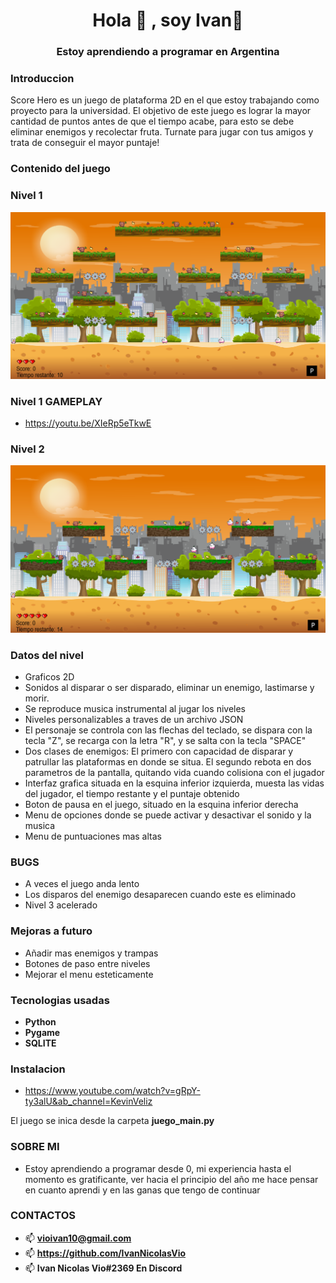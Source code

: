 #### <h1 align="center">Hola 👋 , soy Ivan👋</h1>
#### <h3 align="center">Estoy aprendiendo a programar en Argentina</h3>

<h3> Introduccion </h3>

Score Hero es un juego de plataforma 2D en el que estoy trabajando como proyecto para la universidad. El objetivo de este juego es lograr la mayor cantidad de puntos antes de que el tiempo acabe, para esto se debe eliminar enemigos y recolectar fruta.
Turnate para jugar con tus amigos y trata de conseguir el mayor puntaje!

<h3> Contenido del juego </h3>
<h3> Nivel 1 </h3>

![image_text](https://github.com/IvanNicolasVio/Juego/blob/main/Capturas%20Juego/NIVEL%201.png)

<h3> Nivel 1 GAMEPLAY </h3>

* https://youtu.be/XIeRp5eTkwE

<h3> Nivel 2 </h3>

![image_text](https://github.com/IvanNicolasVio/Juego/blob/main/Capturas%20Juego/NIVEL%202.png)

<h3> Datos del nivel </h3>

* Graficos 2D
* Sonidos al disparar o ser disparado, eliminar un enemigo, lastimarse y morir.
* Se reproduce musica instrumental al jugar los niveles
* Niveles personalizables a traves de un archivo JSON
* El personaje se controla con las flechas del teclado, se dispara con la tecla "Z", se recarga con la letra "R", y se salta con la tecla "SPACE"
* Dos clases de enemigos: El primero con capacidad de disparar y patrullar las plataformas en donde se situa. El segundo rebota en dos parametros de la pantalla, quitando vida cuando colisiona con el jugador
* Interfaz grafica situada en la esquina inferior izquierda, muesta las vidas del jugador, el tiempo restante y el puntaje obtenido
* Boton de pausa en el juego, situado en la esquina inferior derecha
* Menu de opciones donde se puede activar y desactivar el sonido y la musica
* Menu de puntuaciones mas altas


<h3> BUGS </h3>

* A veces el juego anda lento
* Los disparos del enemigo desaparecen cuando este es eliminado
* Nivel 3 acelerado

<h3> Mejoras a futuro </h3>

* Añadir mas enemigos y trampas
* Botones de paso entre niveles
* Mejorar el menu esteticamente

<h3> Tecnologias usadas </h3>

* **Python**
* **Pygame**
* **SQLITE**

<h3> Instalacion </h3>

* https://www.youtube.com/watch?v=gRpY-ty3alU&ab_channel=KevinVeliz


El juego se inica desde la carpeta **juego_main.py**


<h3> SOBRE MI </h3>

* Estoy aprendiendo a programar desde 0, mi experiencia hasta el momento es gratificante, ver hacia el principio del año me hace pensar en cuanto aprendi y en las ganas que tengo de continuar

<h3> CONTACTOS </h3>

* 📫 **vioivan10@gmail.com**
* 📫 **https://github.com/IvanNicolasVio**
* 📫 **Ivan Nicolas Vio#2369 En Discord**
